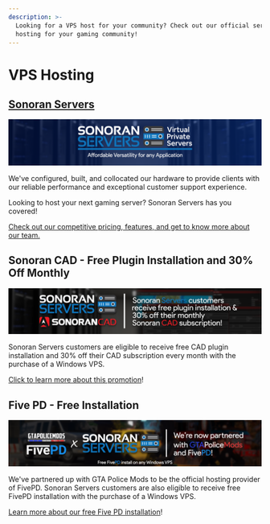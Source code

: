 ```yaml
---
description: >-
  Looking for a VPS host for your community? Check out our official server
  hosting for your gaming community!
---
```


# VPS Hosting

## [Sonoran Servers](https://sonoranservers.com)

![](../.gitbook/assets/image%20%28126%29.png)

We've configured, built, and collocated our hardware to provide clients with our reliable performance and exceptional customer support experience.

Looking to host your next gaming server? Sonoran Servers has you covered!

[Check out our competitive pricing, features, and get to know more about our team.](https://sonoranservers.com)

## Sonoran CAD - Free Plugin Installation and 30% Off Monthly

![](../.gitbook/assets/banner_3.png)

Sonoran Servers customers are eligible to receive free CAD plugin installation and 30% off their CAD subscription every month with the purchase of a Windows VPS.

[Click to learn more about this promotion](../pricing/faq/bundle-discount-sonoran-servers.md#free-plugin-installation)!

## Five PD - Free Installation

![](../.gitbook/assets/image%20%28127%29.png)

We've partnered up with GTA Police Mods to be the official hosting provider of FivePD. Sonoran Servers customers are also eligible to receive free FivePD installation with the purchase of a Windows VPS.‌

​[Learn more about our free Five PD installation](https://sonoranservers.com/fivepd.php)!

